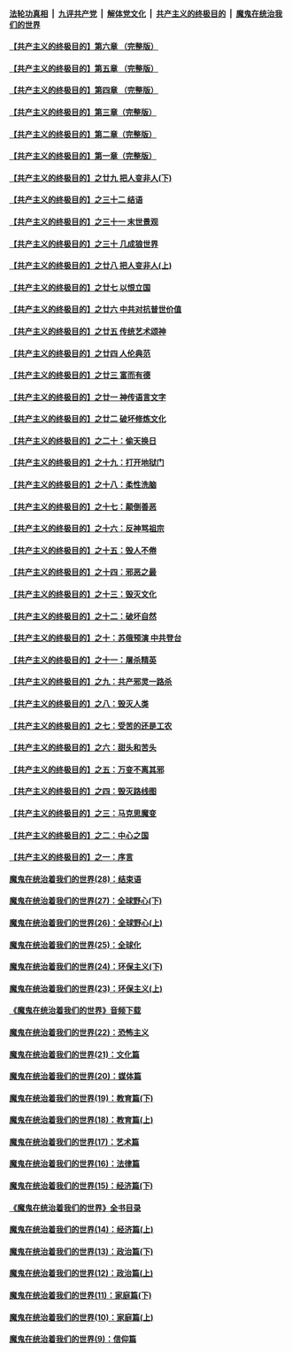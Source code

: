 ####  [法轮功真相](../../../../basic/blob/master/README.md?t=04011630) &nbsp;|&nbsp; [九评共产党](../../../../9ping.md/blob/master/README.md?t=04011630) &nbsp;|&nbsp; [解体党文化](../../../../jtdwh.md/blob/master/README.md?t=04011630)  &nbsp;|&nbsp; [共产主义的终极目的](../../../../gczydzjmd.md/blob/master/README.md?t=04011630) &nbsp;|&nbsp; [魔鬼在统治我们的世界](../../../../mgztzwmdsj.md/blob/master/README.md?t=04011630) 

#### [【共产主义的终极目的】第六章 （完整版）](../pages/nsc422/n11428913.md?t=04011630) 

#### [【共产主义的终极目的】第五章 （完整版）](../pages/nsc422/n11428912.md?t=04011630) 

#### [【共产主义的终极目的】第四章 （完整版）](../pages/nsc422/n11428907.md?t=04011630) 

#### [【共产主义的终极目的】第三章（完整版）](../pages/nsc422/n11428848.md?t=04011630) 

#### [【共产主义的终极目的】第二章（完整版）](../pages/nsc422/n11428831.md?t=04011630) 

#### [【共产主义的终极目的】第一章（完整版）](../pages/nsc422/n11417651.md?t=04011630) 

#### [【共产主义的终极目的】之廿九 把人变非人(下)](../pages/nsc422/n11344140.md?t=04011630) 

#### [【共产主义的终极目的】之三十二 结语](../pages/nsc422/n11360535.md?t=04011630) 

#### [【共产主义的终极目的】之三十一 末世景观](../pages/nsc422/n11351129.md?t=04011630) 

#### [【共产主义的终极目的】之三十 几成狼世界](../pages/nsc422/n11348280.md?t=04011630) 

#### [【共产主义的终极目的】之廿八 把人变非人(上)](../pages/nsc422/n11340492.md?t=04011630) 

#### [【共产主义的终极目的】之廿七 以恨立国](../pages/nsc422/n11336944.md?t=04011630) 

#### [【共产主义的终极目的】之廿六 中共对抗普世价值](../pages/nsc422/n11324785.md?t=04011630) 

#### [【共产主义的终极目的】之廿五 传统艺术颂神](../pages/nsc422/n11296396.md?t=04011630) 

#### [【共产主义的终极目的】之廿四 人伦典范](../pages/nsc422/n11296397.md?t=04011630) 

#### [【共产主义的终极目的】之廿三 富而有德](../pages/nsc422/n11283598.md?t=04011630) 

#### [【共产主义的终极目的】之廿一 神传语言文字](../pages/nsc422/n11263265.md?t=04011630) 

#### [【共产主义的终极目的】之廿二 破坏修炼文化](../pages/nsc422/n11245728.md?t=04011630) 

#### [【共产主义的终极目的】之二十：偷天换日](../pages/nsc422/n11238846.md?t=04011630) 

#### [【共产主义的终极目的】之十九：打开地狱门](../pages/nsc422/n11206376.md?t=04011630) 

#### [【共产主义的终极目的】之十八：柔性洗脑](../pages/nsc422/n11199994.md?t=04011630) 

#### [【共产主义的终极目的】之十七：颠倒善恶](../pages/nsc422/n11179782.md?t=04011630) 

#### [【共产主义的终极目的】之十六：反神骂祖宗](../pages/nsc422/n11166798.md?t=04011630) 

#### [【共产主义的终极目的】之十五：毁人不倦](../pages/nsc422/n11166792.md?t=04011630) 

#### [【共产主义的终极目的】之十四：邪恶之最](../pages/nsc422/n11150249.md?t=04011630) 

#### [【共产主义的终极目的】之十三：毁灭文化](../pages/nsc422/n11135227.md?t=04011630) 

#### [【共产主义的终极目的】之十二：破坏自然](../pages/nsc422/n11135214.md?t=04011630) 

#### [【共产主义的终极目的】之十：苏俄预演 中共登台](../pages/nsc422/n11118424.md?t=04011630) 

#### [【共产主义的终极目的】之十一：屠杀精英](../pages/nsc422/n11118442.md?t=04011630) 

#### [【共产主义的终极目的】之九：共产邪灵一路杀](../pages/nsc422/n11114139.md?t=04011630) 

#### [【共产主义的终极目的】之八：毁灭人类](../pages/nsc422/n11108503.md?t=04011630) 

#### [【共产主义的终极目的】之七：受苦的还是工农](../pages/nsc422/n11101809.md?t=04011630) 

#### [【共产主义的终极目的】之六：甜头和苦头](../pages/nsc422/n11096971.md?t=04011630) 

#### [【共产主义的终极目的】之五：万变不离其邪](../pages/nsc422/n11091285.md?t=04011630) 

#### [【共产主义的终极目的】之四：毁灭路线图](../pages/nsc422/n11086284.md?t=04011630) 

#### [【共产主义的终极目的】之三：马克思魔变](../pages/nsc422/n11061941.md?t=04011630) 

#### [【共产主义的终极目的】之二：中心之国](../pages/nsc422/n11047728.md?t=04011630) 

#### [【共产主义的终极目的】之一：序言](../pages/nsc422/n11086077.md?t=04011630) 

#### [魔鬼在统治着我们的世界(28)：结束语](../pages/nsc422/n10936246.md?t=04011630) 

#### [魔鬼在统治着我们的世界(27)：全球野心(下)](../pages/nsc422/n10928319.md?t=04011630) 

#### [魔鬼在统治着我们的世界(26)：全球野心(上)](../pages/nsc422/n10900318.md?t=04011630) 

#### [魔鬼在统治着我们的世界(25)：全球化](../pages/nsc422/n10788205.md?t=04011630) 

#### [魔鬼在统治着我们的世界(24)：环保主义(下)](../pages/nsc422/n10695307.md?t=04011630) 

#### [魔鬼在统治着我们的世界(23)：环保主义(上)](../pages/nsc422/n10688613.md?t=04011630) 

#### [《魔鬼在统治着我们的世界》音频下载](../pages/nsc422/n10635553.md?t=04011630) 

#### [魔鬼在统治着我们的世界(22)：恐怖主义](../pages/nsc422/n10614727.md?t=04011630) 

#### [魔鬼在统治着我们的世界(21)：文化篇](../pages/nsc422/n10597706.md?t=04011630) 

#### [魔鬼在统治着我们的世界(20)：媒体篇](../pages/nsc422/n10586579.md?t=04011630) 

#### [魔鬼在统治着我们的世界(19)：教育篇(下)](../pages/nsc422/n10564808.md?t=04011630) 

#### [魔鬼在统治着我们的世界(18)：教育篇(上)](../pages/nsc422/n10526970.md?t=04011630) 

#### [魔鬼在统治着我们的世界(17)：艺术篇](../pages/nsc422/n10499093.md?t=04011630) 

#### [魔鬼在统治着我们的世界(16)：法律篇](../pages/nsc422/n10485969.md?t=04011630) 

#### [魔鬼在统治着我们的世界(15)：经济篇(下)](../pages/nsc422/n10469975.md?t=04011630) 

#### [《魔鬼在统治着我们的世界》全书目录](../pages/nsc422/n10464261.md?t=04011630) 

#### [魔鬼在统治着我们的世界(14)：经济篇(上)](../pages/nsc422/n10457370.md?t=04011630) 

#### [魔鬼在统治着我们的世界(13)：政治篇(下)](../pages/nsc422/n10448270.md?t=04011630) 

#### [魔鬼在统治着我们的世界(12)：政治篇(上)](../pages/nsc422/n10444576.md?t=04011630) 

#### [魔鬼在统治着我们的世界(11)：家庭篇(下)](../pages/nsc422/n10440961.md?t=04011630) 

#### [魔鬼在统治着我们的世界(10)：家庭篇(上)](../pages/nsc422/n10435448.md?t=04011630) 

#### [魔鬼在统治着我们的世界(9)：信仰篇](../pages/nsc422/n10432159.md?t=04011630) 

